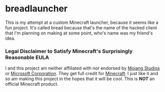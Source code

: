 # breadlauncher

This is my attempt at a custom Minecraft launcher, because it seems like a fun project. It's called bread because that's the name of the hacked client that I'm planning on making at some point, who's name was my friend's idea.

### Legal Disclaimer to Satisfy Minecraft's Surprisingly Reasonable EULA
I and this project am neither affiliated with nor endorsed by [Mojang Studios](https://mojang.com) or [Microsoft Corporation](https://microsoft.com). They get full credit for [Minecraft](https://minecraft.net). I just like it and so am making this project in the hopes that it will be cool. This is ___NOT___ an official Minecraft product.

